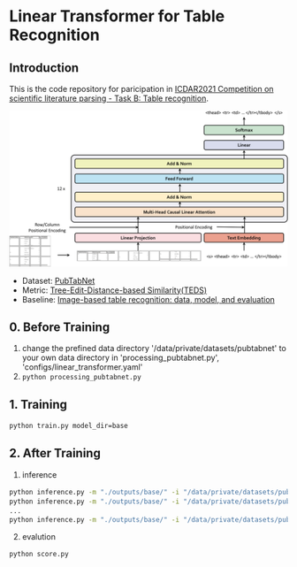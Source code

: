# Linear Transformer for Table Recognition

## Introduction

This is the code repository for paricipation in [ICDAR2021 Competition on scientific literature parsing - Task B: Table recognition](https://icdar2021.org/competitions/competition-on-scientific-literature-parsing/).



<div align=center>
<img src="./resources/ltiayn.png" />
</div>



- Dataset: [PubTabNet](https://github.com/ibm-aur-nlp/PubTabNet)
- Metric: [Tree-Edit-Distance-based Similarity(TEDS)](https://github.com/ibm-aur-nlp/PubTabNet/tree/master/src)
- Baseline: [Image-based table recognition: data, model, and evaluation](https://arxiv.org/abs/1911.10683)


## 0. Before Training

1. change the prefined data directory '/data/private/datasets/pubtabnet' to your own data directory in 'processing_pubtabnet.py', 'configs/linear_transformer.yaml'
2. `python processing_pubtabnet.py`


## 1. Training

``` bash
python train.py model_dir=base
```


## 2. After Training

1. inference

```bash
python inference.py -m "./outputs/base/" -i "/data/private/datasets/pubtabnet/val/" -o "./results/val1" -nt 16 -ni 0 -na 20
python inference.py -m "./outputs/base/" -i "/data/private/datasets/pubtabnet/val/" -o "./results/val1" -nt 16 -ni 1 -na 20
...
python inference.py -m "./outputs/base/" -i "/data/private/datasets/pubtabnet/val/" -o "./results/val1" -nt 16 -ni 15 -na 20
```

2. evalution

```bash
python score.py
```
